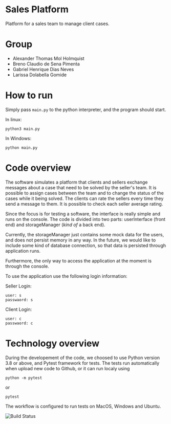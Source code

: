 # Sales Platform

Platform for a sales team to manage client cases.

# Group

- Alexander Thomas Mol Holmquist
- Breno Claudio de Sena Pimenta
- Gabriel Henrique Dias Neves
- Larissa Dolabella Gomide

# How to run

Simply pass `main.py` to the python interpreter, and the program should start.

In linux:

```shell
python3 main.py
```

In Windows:

```shell
python main.py
```

# Code overview

The software simulates a platform that clients and sellers exchange messages about a case that need to be solved by the seller's team. It is possible to assign cases between the team and to change the status of the cases while it being solved. The clients can rate the sellers every time they send a message to them. It is possible to check each seller average rating. 

Since the focus is for testing a software, the interface is really simple and runs on the console. The code is divided into two parts: userInterface (front end) and storageManager (_kind of_ a back end).

Currently, the storageManager just contains some mock data for the users, and does not persist memory in any way. In the future, we would like to include some kind of database connection, so that data is persisted through application runs.

Furthermore, the only way to access the application at the moment is through the console.

To use the application use the following login information:

Seller Login:
```
user: s
passwaord: s
```

Client Login:
```
user: c
passwaord: c
```

# Technology overview
 
During the developement of the code, we choosed to use Python version 3.8 or above, and Pytest framework for tests. The tests run automatically when upload new code to Github, or it can run localy using

```
python -m pytest
```
or

```
pytest
```

The workflow is configured to run tests on MacOS, Windows and Ubuntu.

![Build Status](https://github.com/Yowgf/sales-platform/blob/master/.github/workflows/python-package.yml/badge.svg)